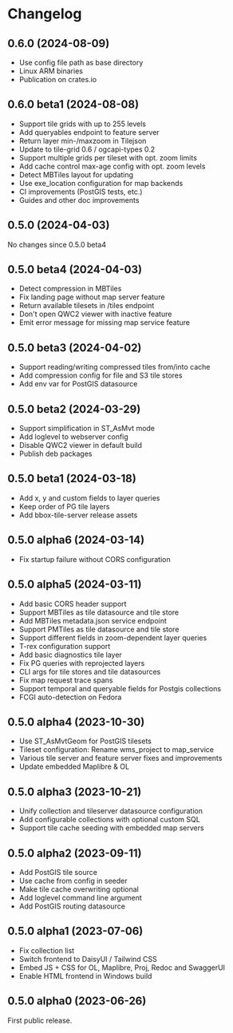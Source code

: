 # Changelog

## 0.6.0 (2024-08-09)

* Use config file path as base directory
* Linux ARM binaries
* Publication on crates.io

## 0.6.0 beta1 (2024-08-08)

* Support tile grids with up to 255 levels
* Add queryables endpoint to feature server
* Return layer min-/maxzoom in Tilejson
* Update to tile-grid 0.6 / ogcapi-types 0.2
* Support multiple grids per tileset with opt. zoom limits
* Add cache control max-age config with opt. zoom levels
* Detect MBTiles layout for updating
* Use exe_location configuration for map backends
* CI improvements (PostGIS tests, etc.)
* Guides and other doc improvements

## 0.5.0 (2024-04-03)

No changes since 0.5.0 beta4

## 0.5.0 beta4 (2024-04-03)

* Detect compression in MBTiles
* Fix landing page without map server feature
* Return available tilesets in /tiles endpoint
* Don't open QWC2 viewer with inactive feature
* Emit error message for missing map service feature

## 0.5.0 beta3 (2024-04-02)

* Support reading/writing compressed tiles from/into cache
* Add compression config for file and S3 tile stores
* Add env var for PostGIS datasource

## 0.5.0 beta2 (2024-03-29)

* Support simplification in ST_AsMvt mode
* Add loglevel to webserver config
* Disable QWC2 viewer in default build
* Publish deb packages

## 0.5.0 beta1 (2024-03-18)

* Add x, y and custom fields to layer queries
* Keep order of PG tile layers
* Add bbox-tile-server release assets

## 0.5.0 alpha6 (2024-03-14)

* Fix startup failure without CORS configuration

## 0.5.0 alpha5 (2024-03-11)

* Add basic CORS header support
* Support MBTiles as tile datasource and tile store
* Add MBTiles metadata.json service endpoint
* Support PMTiles as tile datasource and tile store
* Support different fields in zoom-dependent layer queries
* T-rex configuration support
* Add basic diagnostics tile layer
* Fix PG queries with reprojected layers
* CLI args for tile stores and tile datasources
* Fix map request trace spans
* Support temporal and queryable fields for Postgis collections
* FCGI auto-detection on Fedora

## 0.5.0 alpha4 (2023-10-30)

* Use ST_AsMvtGeom for PostGIS tilesets
* Tileset configuration: Rename wms_project to map_service
* Various tile server and feature server fixes and improvements
* Update embedded Maplibre & OL

## 0.5.0 alpha3 (2023-10-21)

* Unify collection and tileserver datasource configuration
* Add configurable collections with optional custom SQL
* Support tile cache seeding with embedded map servers

## 0.5.0 alpha2 (2023-09-11)

* Add PostGIS tile source
* Use cache from config in seeder
* Make tile cache overwriting optional
* Add loglevel command line argument
* Add PostGIS routing datasource

## 0.5.0 alpha1 (2023-07-06)

* Fix collection list
* Switch frontend to DaisyUI / Tailwind CSS
* Embed JS + CSS for OL, Maplibre, Proj, Redoc and SwaggerUI
* Enable HTML frontend in Windows build

## 0.5.0 alpha0 (2023-06-26)

First public release.
